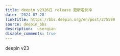 ```yaml
---
title: deepin v2326日 release 更新啦快冲
date: '2024-07-28'
linkTitle: https://bbs.deepin.org/en/post/275590
source: deepin_bbs
description:  userqian 
disable_comments: true
---
```

deepin v23

